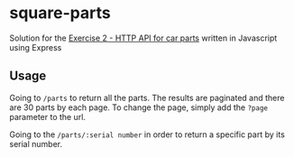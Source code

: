 # square-parts
Solution for the [Exercise 2 - HTTP API for car parts](https://github.com/timotr/harjutused/blob/main/hajusrakendused/spareparts.md) written in Javascript using Express

## Usage

Going to ```/parts``` to return all the parts. The results are paginated and there are 30 parts by each page.
To change the page, simply add the ```?page``` parameter to the url.

Going to the ```/parts/:serial number``` in order to return a specific part by its serial number.

